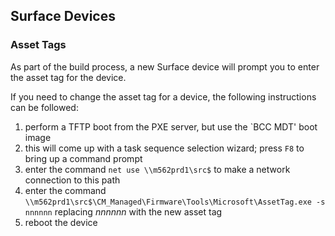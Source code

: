 ## Surface Devices
### Asset Tags
As part of the build process, a new Surface device will prompt you to enter the asset tag for the device.

If you need to change the asset tag for a device, the following instructions can be followed:

1. perform a TFTP boot from the PXE server, but use the `BCC MDT' boot image
1. this will come up with a task sequence selection wizard; press `F8` to bring up a command prompt
1. enter the command `net use \\m562prd1\src$` to make a network connection to this path
1. enter the command `\\m562prd1\src$\CM_Managed\Firmware\Tools\Microsoft\AssetTag.exe -s nnnnnn` replacing *nnnnnn* with the new asset tag
1. reboot the device
